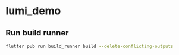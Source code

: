 # lumi_demo

## Run build runner

```sh
flutter pub run build_runner build --delete-conflicting-outputs
```
